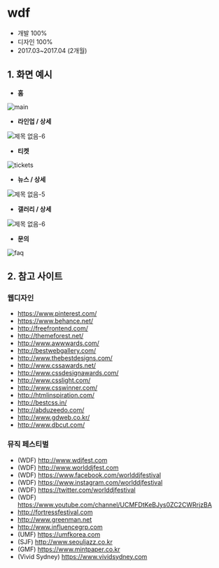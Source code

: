# wdf

- 개발 100%
- 디자인 100%
- 2017.03~2017.04 (2개월)

## 1. 화면 예시

* <b>홈</b>

![main](https://user-images.githubusercontent.com/14077108/135460403-fd51bf8d-01ca-4171-aa91-52842d10f1b6.png)

* <b>라인업 / 상세</b>
 
![제목 없음-6](https://user-images.githubusercontent.com/14077108/135568737-8913e0cb-478f-46b0-a107-3ccdd83e0dbf.png)

* <b>티켓</b>

![tickets](https://user-images.githubusercontent.com/14077108/135460412-cefa943a-49a2-4c5e-be67-ffa4b2c4b32c.png)

* <b>뉴스 / 상세</b>

![제목 없음-5](https://user-images.githubusercontent.com/14077108/135568511-b236b370-f187-4739-823f-5f6a1bb79542.png)

* <b>갤러리 / 상세</b>

![제목 없음-6](https://user-images.githubusercontent.com/14077108/135569533-4174561b-c47e-4637-97d9-0fd8f940cbcf.png)

* <b>문의</b>

![faq](https://user-images.githubusercontent.com/14077108/135460388-788620b1-09d7-41ef-befc-a4393c41ab35.png)

## 2. 참고 사이트

### 웹디자인
- https://www.pinterest.com/
- https://www.behance.net/
- http://freefrontend.com/
- http://themeforest.net/ 
- http://www.awwwards.com/
- http://bestwebgallery.com/
- http://www.thebestdesigns.com/
- http://www.cssawards.net/
- http://www.cssdesignawards.com/
- http://www.csslight.com/ 
- http://www.csswinner.com/
- http://htmlinspiration.com/
- http://bestcss.in/
- http://abduzeedo.com/
- http://www.gdweb.co.kr/
- http://www.dbcut.com/

### 뮤직 페스티벌

- (WDF) http://www.wdjfest.com
- (WDF) http://www.worlddjfest.com
- (WDF) https://www.facebook.com/worlddjfestival
- (WDF) https://www.instagram.com/worlddjfestival
- (WDF) https://twitter.com/worlddjfestival
- (WDF) https://www.youtube.com/channel/UCMFDtKeBJys0ZC2CWRrjzBA
- http://fortressfestival.com
- http://www.greenman.net
- http://www.influencegrp.com
- (UMF) https://umfkorea.com
- (SJF) http://www.seouljazz.co.kr
- (GMF) https://www.mintpaper.co.kr
- (Vivid Sydney) https://www.vividsydney.com
